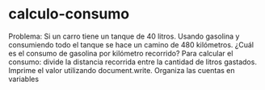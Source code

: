 # calculo-consumo

Problema: Si un carro tiene un tanque de 40 litros. Usando gasolina y consumiendo todo el tanque se hace un camino de 480 kilómetros. ¿Cuál es el consumo de gasolina por kilómetro recorrido? Para calcular el consumo: divide la distancia recorrida entre la cantidad de litros gastados. Imprime el valor utilizando document.write. Organiza las cuentas en variables
